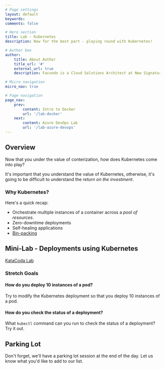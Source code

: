 ```yaml
---
# Page settings
layout: default
keywords:
comments: false

# Hero section
title: Lab - Kubernetes
description: Now for the best part - playing round with Kubernetes!

# Author box
author:
    title: About Author
    title_url: '#'
    external_url: true
    description: Facundo is a Cloud Solutions Architect at New Signature. He enjoys helping clients with architecture, containers/orchestration, and stream lining development processes.

# Micro navigation
micro_nav: true

# Page navigation
page_nav:
    prev:
        content: Intro to Docker
        url: '/lab-docker'
    next:
        content: Azure DevOps Lab
        url: '/lab-azure-devops'
---
```


## Overview

Now that you under the value of conterization, how does Kubernetes come into play? 

It's important that you understand the value of Kubernetes, otherwise, it's going to be difficult to understand the _return on the investment_.

### Why Kubernetes?

Here's a quick recap:

- Orchestrate multiple instances of a container across a _pool of resources_.
- Zero-downtime deployments
- Self-healing applications
- [Bin-packing](https://kubernetes.io/docs/concepts/configuration/manage-compute-resources-container/)

## Mini-Lab - Deployments using Kubernetes

<a href="https://www.katacoda.com/courses/kubernetes/creating-kubernetes-yaml-definitions" class="btn btn--dark btn--rounded btn--w-icon" target="_blank">KataCoda Lab</a>

### Stretch Goals

#### How do you deploy 10 instances of a pod?

Try to modify the Kubernetes deployment so that you deploy 10 instances of a pod.

#### How do you check the status of a deployment?

What `kubectl` command can you run to check the status of a deployment? Try it out.

## Parking Lot

Don't forget, we'll have a parking lot session at the end of the day. 
Let us know what you'd like to add to our list.
